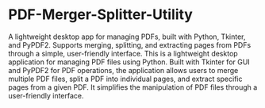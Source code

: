 # PDF-Merger-Splitter-Utility
A lightweight desktop app for managing PDFs, built with Python, Tkinter, and PyPDF2. Supports merging, splitting, and extracting pages from PDFs through a simple, user-friendly interface.
This is a lightweight desktop application for managing PDF files using Python. Built with Tkinter for GUI and PyPDF2 for PDF operations, the application allows users to merge multiple PDF files, split a PDF into individual pages, and extract specific pages from a given PDF. It simplifies the manipulation of PDF files through a user-friendly interface. 
